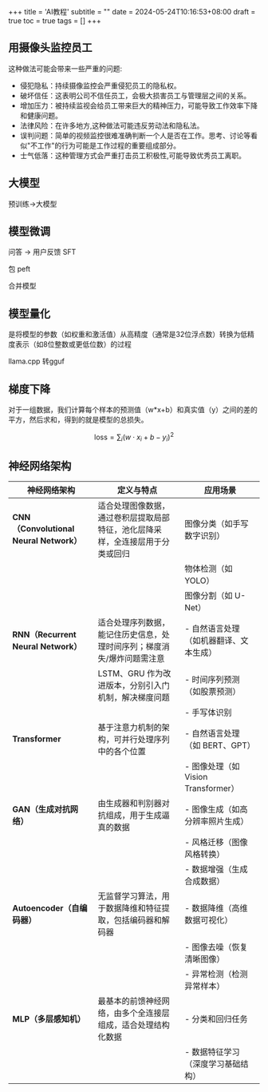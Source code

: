 +++
title = 'AI教程'
subtitle = ""
date = 2024-05-24T10:16:53+08:00
draft = true
toc = true
tags = []
+++



## 用摄像头监控员工

这种做法可能会带来一些严重的问题:

- 侵犯隐私：持续摄像监控会严重侵犯员工的隐私权。
- 破坏信任：这表明公司不信任员工，会极大损害员工与管理层之间的关系。
- 增加压力：被持续监视会给员工带来巨大的精神压力，可能导致工作效率下降和健康问题。
- 法律风险：在许多地方,这种做法可能违反劳动法和隐私法。
- 误判问题：简单的视频监控很难准确判断一个人是否在工作。思考、讨论等看似"不工作"的行为可能是工作过程的重要组成部分。
- 士气低落：这种管理方式会严重打击员工积极性,可能导致优秀员工离职。

## 大模型

预训练->大模型

## 模型微调

问答 -> 用户反馈
SFT

包 peft

合并模型


## 模型量化

是将模型的参数（如权重和激活值）从高精度（通常是32位浮点数）转换为低精度表示（如8位整数或更低位数）的过程

llama.cpp
转gguf

## 梯度下降

对于一组数据，我们计算每个样本的预测值（w*x+b）和真实值（y）之间的差的平方，然后求和，得到的就是模型的总损失。

$$
\text{loss} = \sum_i \left( w \cdot x_i + b - y_i \right)^2
$$


## 神经网络架构

| 神经网络架构       | 定义与特点       | 应用场景    |
|--------------------|------------------|-------------|
| **CNN（Convolutional Neural Network）** | 适合处理图像数据，通过卷积层提取局部特征，池化层降采样，全连接层用于分类或回归 |  图像分类（如手写数字识别）                |
|                         |                                                                                |  物体检测（如 YOLO）                      |
|                         |                                                                                |  图像分割（如 U-Net）                     |
| **RNN（Recurrent Neural Network）** | 适合处理序列数据，能记住历史信息，处理时间序列；梯度消失/爆炸问题需注意       | - 自然语言处理（如机器翻译、文本生成）       |
|                    | LSTM、GRU 作为改进版本，分别引入门机制，解决梯度问题       | - 时间序列预测（如股票预测）               |
|                    |                                                            | - 手写体识别                               |
| **Transformer**    | 基于注意力机制的架构，可并行处理序列中的各个位置           | - 自然语言处理（如 BERT、GPT）             |
|                    |                                                            | - 图像处理（如 Vision Transformer）        |
| **GAN（生成对抗网络）** | 由生成器和判别器对抗组成，用于生成逼真的数据          | - 图像生成（如高分辨率照片生成）           |
|                    |                                                            | - 风格迁移（图像风格转换）                 |
|                    |                                                            | - 数据增强（生成合成数据）                 |
| **Autoencoder（自编码器）** | 无监督学习算法，用于数据降维和特征提取，包括编码器和解码器         | - 数据降维（高维数据可视化）               |
|                    |                                                            | - 图像去噪（恢复清晰图像）                 |
|                    |                                                            | - 异常检测（检测异常样本）                 |
| **MLP（多层感知机）**  | 最基本的前馈神经网络，由多个全连接层组成，适合处理结构化数据             | - 分类和回归任务                            |
|                    |                                                            | - 数据特征学习（深度学习基础结构）         |
